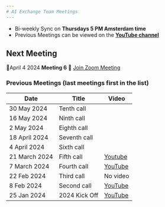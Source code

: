 ```yaml
---
# AI Exchange Team Meetings
---
```

- Bi-weekly Sync on **Thursdays 5 PM Amsterdam time**
- Previous Meetings can be viewed on the **[YouTube channel](https://youtube.com/@RobvanderVeer-ex3gj?si=s2-gDFrRCazNge_c)**
## Next Meeting
🐝April 4 2024 **Meeting 6** 🐝 [Join Zoom Meeting](https://kainos.zoom.us/j/99836667919)

### Previous Meetings (last meetings first in the list)

| Date | Title | Video |
| - | - | - |
| 30 May 2024  | Tenth call   |
| 16 May 2024   | Ninth call  |
| 2 May 2024    | Eighth  call|
| 18 April 2024 | Seventh call|
| 4 April 2024  | Sixth call  |
| 21 March 2024 | Fifth call  | [Youtube](https://www.youtube.com/watch?v=EE5B_SM9T5s)
| 7 March 2024  | Fourth call | [YouTube](https://youtu.be/tMnLFH4aZa8)
| 22 Feb 2024   | Third call  | No video
| 8 Feb 2024    | Second call | [YouTube](https://www.youtube.com/watch?v=Qfo1Mjp1tJ0) |
| 25 Jan 2024   | 2024 Kick Off | [YouTube](https://youtu.be/rwqv2m4-0vA?si=ZSB5-DfntaUjxF8I) |
